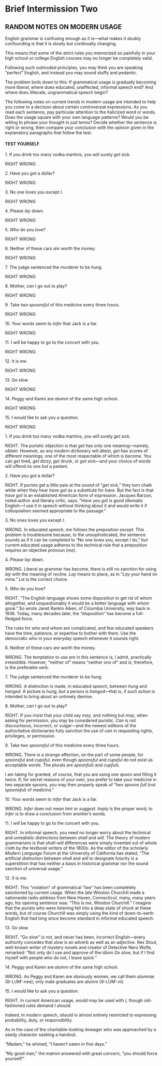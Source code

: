 # Brief Intermission Two

## RANDOM NOTES ON MODERN USAGE

English grammar is confusing enough as it is—what makes it doubly confounding is that it is slowly but continually changing.

This means that some of the strict rules you memorized so painfully in your high school or college English courses may no longer be completely valid.

Following such outmoded principles, you may think you are speaking “perfect” English, and instead you may sound stuffy and pedantic.

The problem boils down to this: If grammatical usage is gradually becoming more liberal, where does educated, unaffected, informal speech end? And where does illiterate, ungrammatical speech begin?

The following notes on current trends in modern usage are intended to help you come to a decision about certain controversial expressions. As you read each sentence, pay particular attention to the italicized word or words. Does the usage square with your own language patterns? Would you be willing to phrase your thought in just terms? Decide whether the sentence is right or wrong, then compare your conclusion with the opinion given in the explanatory paragraphs that follow the test.

#### TEST YOURSELF <a href="#page77" id="page77"></a>

&#x20; 1\. If you drink too many vodka martinis, you will surely _get_ sick.

RIGHT      WRONG

&#x20; 2\. Have you _got_ a dollar?

RIGHT      WRONG

&#x20; 3\. No one loves you except _I._

RIGHT      WRONG

&#x20; 4\. Please _lay_ down.

RIGHT      WRONG

&#x20; 5\. _Who_ do you love?

RIGHT      WRONG

&#x20; 6\. Neither of these cars _are_ worth the money.

RIGHT      WRONG

&#x20; 7\. The judge sentenced the murderer to be _hung._

RIGHT      WRONG

&#x20; 8\. Mother, _can_ I go out to play?

RIGHT      WRONG

&#x20; 9\. Take two _spoonsful_ of this medicine every three hours.

RIGHT      WRONG

10\. Your words seem to _infer_ that Jack is a liar.

RIGHT      WRONG

11\. I _will_ be happy to go to the concert with you.

RIGHT      WRONG

12\. It is _me._

RIGHT      WRONG

13\. Go _slow._

RIGHT      WRONG

14\. Peggy and Karen are _alumni_ of the same high school.

RIGHT      WRONG

15\. I _would_ like to ask you a question.

RIGHT      WRONG

&#x20; 1\. If you drink too many vodka martinis, you will surely _get_ sick.

RIGHT. The puristic objection is that _get_ has only one meaning—namely, _obtain._ However, as any modern dictionary will attest, _get_ has scores of different meanings, one of the most respectable of which is _become._ You can _get_ tired, _get_ dizzy, _get_ drunk, or _get_ sick—and your choice of words will offend no one but a pedant.

2\. Have you _got_ a dollar?

RIGHT. If purists get a little pale at the sound of “_get_ sick,” they turn chalk white when they hear _have got_ as a substitute for _have._ But the fact is that _have got_ is an established American form of expression. Jacques Barzun, noted author and literary critic, says: “_Have you got_ is good idiomatic English—I use it in speech without thinking about it and would write it if colloquialism seemed appropriate to the passage.”

&#x20; 3\. No ones loves you except _I._

WRONG. In educated speech, _me_ follows the preposition _except._ This problem is troublesome because, to the unsophisticated, the sentence sounds as if it can be completed to “No one loves you, except _I_ do,” but current educated usage adheres to the technical rule that a preposition requires an objective pronoun (_me_).

&#x20; 4\. Please _lay_ down.

WRONG. Liberal as grammar has become, there is still no sanction for using _lay_ with the meaning of _recline. Lay_ means to place, as in “_Lay_ your hand on mine.” _Lie_ is the correct choice.

&#x20; 5\. _Who_ do you love?

RIGHT. “The English language shows some disposition to get rid of _whom_ altogether, and unquestionably it would be a better language with _whom_ gone.” So wrote Janet Rankin Aiken, of Columbia University, way back in 1936. Today, many decades later, the “disposition” has become a full-fledged force.

The rules for _who_ and _whom_ are complicated, and few educated speakers have the time, patience, or expertise to bother with them. Use the democratic _who_ in your everyday speech whenever it sounds right.

&#x20; 6\. Neither of these cars _are_ worth the money.

WRONG. The temptation to use _are_ in this sentence is, I admit, practically irresistible. However, “neither of” means “neither _one_ of” and _is_, therefore, is the preferable verb.

&#x20; 7\. The judge sentenced the murderer to be _hung._

WRONG. A distinction is made, in educated speech, between _hung_ and _hanged._ A picture is _hung_, but a person is _hanged_—that is, if such action is intended to bring about an untimely demise.

&#x20; 8\. Mother, _can_ I go out to play?

RIGHT. If you insist that your child say _may_, and nothing but _may_, when asking for permission, you may be considered puristic. _Can_ is not discourteous, incorrect, or vulgar—and the newest editions of the authoritative dictionaries fully sanction the use of _can_ in requesting rights, privileges, or permission.

&#x20; 9\. Take two _spoonsful_ of this medicine every three hours.

WRONG. There is a strange affection, on the part of some people, for _spoonsful_ and _cupsful_, even though _spoonsful_ and _cupsful_ do not exist as acceptable words. The plurals are _spoonfuls_ and _cupfuls._

I am taking for granted, of course, that you are using one spoon and filling it twice. If, for secret reasons of your own, you prefer to take your medicine in two separate spoons, you may then properly speak of “two _spoons full_ (not _spoonsful_) of medicine.”

10\. Your words seem to _infer_ that Jack is a liar.

WRONG. _Infer_ does not mean _hint_ or _suggest. Imply_ is the proper word; to _infer_ is to draw a conclusion from another’s words.

11\. I _will_ be happy to go to the concert with you.

RIGHT. In informal speech, you need no longer worry about the technical and unrealistic distinctions between _shall_ and _will._ The theory of modern grammarians is that _shall-will_ differences were simply invented out of whole cloth by the textbook writers of the 1800s. As the editor of the scholarly _Modern Language Forum_ at the University of California has stated, “The artificial distinction between _shall_ and _will_ to designate futurity is a superstition that has neither a basis in historical grammar nor the sound sanction of universal usage.”

12\. It is _me._

RIGHT. This “violation” of grammatical “law” has been completely sanctioned by current usage. When the late Winston Churchill made a nationwide radio address from New Haven, Connecticut, many, many years ago, his opening sentence was: “This is _me_, Winston Churchill.” I imagine that the purists who were listening fell into a deep state of shock at these words, but of course Churchill was simply using the kind of down-to-earth English that had long since become standard in informal educated speech.

13\. Go _slow._

RIGHT. “Go _slow_” is not, and never has been, incorrect English—every authority concedes that _slow_ is an adverb as well as an adjective. Rex Stout, well-known writer of mystery novels and creator of Detective Nero Wolfe, remarked: “Not only do I use and approve of the idiom _Go slow_, but if I find myself with people who do not, I leave quick.”

14\. Peggy and Karen are _alumni_ of the same high school.

WRONG. As Peggy and Karen are obviously women, we call them _alumnae_ (Ə-LUM′-nee); only male graduates are _alumni_ (Ə-LUM′-nī).

15\. I _would_ like to ask you a question.

RIGHT. In current American usage, _would_ may be used with _I_, though old-fashioned rules demand _I should._

Indeed, in modern speech, _should_ is almost entirely restricted to expressing probability, duty, or responsibility.

As in the case of the charitable-looking dowager who was approached by a seedy character seeking a handout.

“Madam,” he whined, “I haven’t eaten in five days.”

“My good man,” the matron answered with great concern, “you should force yourself!”
